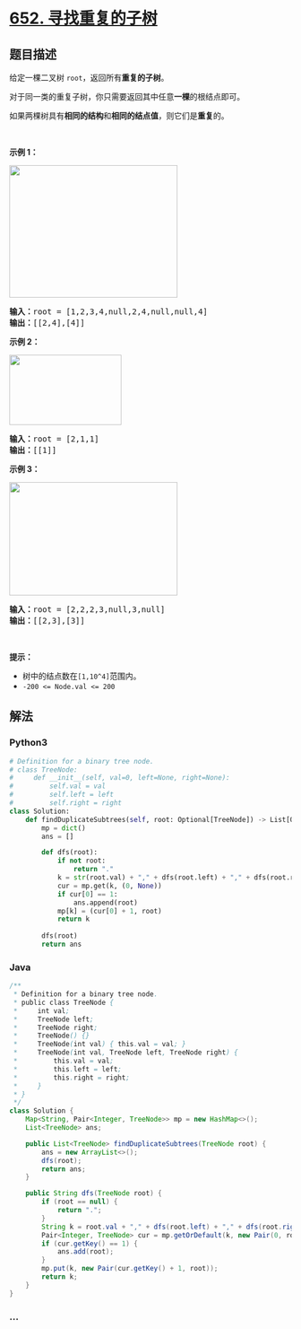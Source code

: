 # [652. 寻找重复的子树](https://leetcode-cn.com/problems/find-duplicate-subtrees)

## 题目描述

<!-- 这里写题目描述 -->

<p>给定一棵二叉树 <code>root</code>，返回所有<strong>重复的子树</strong>。</p>

<p>对于同一类的重复子树，你只需要返回其中任意<strong>一棵</strong>的根结点即可。</p>

<p>如果两棵树具有<strong>相同的结构</strong>和<strong>相同的结点值</strong>，则它们是<strong>重复</strong>的。</p>

<p>&nbsp;</p>

<p><strong>示例 1：</strong></p>

<p><img alt="" src="https://assets.leetcode.com/uploads/2020/08/16/e1.jpg" style="height: 236px; width: 300px;" /></p>

<pre>
<strong>输入：</strong>root = [1,2,3,4,null,2,4,null,null,4]
<strong>输出：</strong>[[2,4],[4]]</pre>

<p><strong>示例 2：</strong></p>

<p><img alt="" src="https://assets.leetcode.com/uploads/2020/08/16/e2.jpg" style="height: 125px; width: 200px;" /></p>

<pre>
<strong>输入：</strong>root = [2,1,1]
<strong>输出：</strong>[[1]]</pre>

<p><strong>示例 3：</strong></p>

<p><strong><img alt="" src="https://assets.leetcode.com/uploads/2020/08/16/e33.jpg" style="height: 202px; width: 300px;" /></strong></p>

<pre>
<strong>输入：</strong>root = [2,2,2,3,null,3,null]
<strong>输出：</strong>[[2,3],[3]]</pre>

<p>&nbsp;</p>

<p><strong>提示：</strong></p>

<ul>
	<li>树中的结点数在<code>[1,10^4]</code>范围内。</li>
	<li><code>-200 &lt;= Node.val &lt;= 200</code></li>
</ul>


## 解法

<!-- 这里可写通用的实现逻辑 -->

<!-- tabs:start -->

### **Python3**

<!-- 这里可写当前语言的特殊实现逻辑 -->

```python
# Definition for a binary tree node.
# class TreeNode:
#     def __init__(self, val=0, left=None, right=None):
#         self.val = val
#         self.left = left
#         self.right = right
class Solution:
    def findDuplicateSubtrees(self, root: Optional[TreeNode]) -> List[Optional[TreeNode]]:
        mp = dict()
        ans = []

        def dfs(root):
            if not root:
                return "."
            k = str(root.val) + "," + dfs(root.left) + "," + dfs(root.right)
            cur = mp.get(k, (0, None))
            if cur[0] == 1:
                ans.append(root)
            mp[k] = (cur[0] + 1, root)
            return k
        
        dfs(root)
        return ans

```

### **Java**

<!-- 这里可写当前语言的特殊实现逻辑 -->

```java
/**
 * Definition for a binary tree node.
 * public class TreeNode {
 *     int val;
 *     TreeNode left;
 *     TreeNode right;
 *     TreeNode() {}
 *     TreeNode(int val) { this.val = val; }
 *     TreeNode(int val, TreeNode left, TreeNode right) {
 *         this.val = val;
 *         this.left = left;
 *         this.right = right;
 *     }
 * }
 */
class Solution {
    Map<String, Pair<Integer, TreeNode>> mp = new HashMap<>();
    List<TreeNode> ans;

    public List<TreeNode> findDuplicateSubtrees(TreeNode root) {
        ans = new ArrayList<>();
        dfs(root);
        return ans;
    }

    public String dfs(TreeNode root) {
        if (root == null) {
            return ".";
        }
        String k = root.val + "," + dfs(root.left) + "," + dfs(root.right);
        Pair<Integer, TreeNode> cur = mp.getOrDefault(k, new Pair(0, root));
        if (cur.getKey() == 1) {
            ans.add(root);
        }
        mp.put(k, new Pair(cur.getKey() + 1, root));
        return k;
    }
}
```

### **...**

```

```

<!-- tabs:end -->
